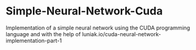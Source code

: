 # Simple-Neural-Network-Cuda
Implementation of a simple neural network using the CUDA programming language and with the help of luniak.io/cuda-neural-network-implementation-part-1

